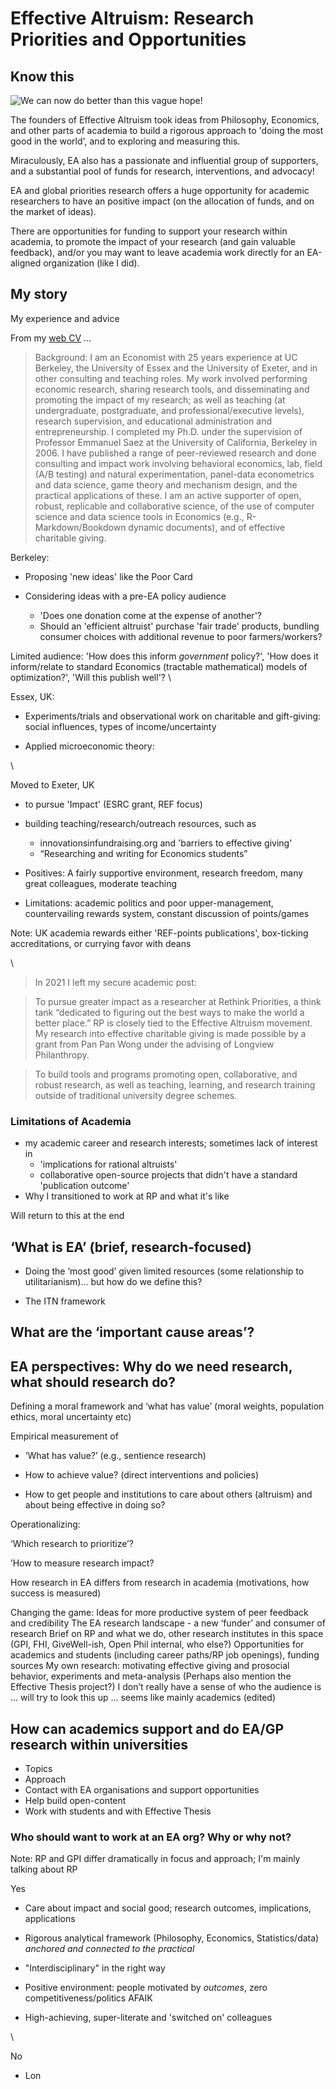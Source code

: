 # Effective Altruism: Research Priorities and Opportunities

## Know this


![We can now do better than this vague hope!](https://www.azquotes.com/picture-quotes/quote-practical-men-who-believe-themselves-to-be-quite-exempt-from-any-intellectual-influence-john-maynard-keynes-39-75-16.jpg)


The founders of Effective Altruism took ideas from Philosophy, Economics, and other parts of academia to build a rigorous approach to 'doing the most good in the world', and to exploring and measuring this. 

Miraculously, EA also has a passionate and influential group of supporters, and a substantial pool of funds for research, interventions, and advocacy!

EA and global priorities research offers a huge opportunity for academic researchers to have an positive impact (on the allocation of funds, and on the market of ideas).

There are opportunities for funding to support your research within academia, to promote the impact of your research (and gain valuable feedback), and/or you may want to leave academia work directly for an EA-aligned organization (like I did).




## My story


My experience and advice


From my [web CV](https://daaronr.github.io/markdown-cv/) ...


> Background: I am an Economist with 25 years experience at UC Berkeley, the University of Essex and the University of Exeter, and in other consulting and teaching roles. My work involved performing economic research, sharing research tools, and disseminating and promoting the impact of my research; as well as teaching (at undergraduate, postgraduate, and professional/executive levels), research supervision, and educational administration and entrepreneurship. I completed my Ph.D. under the supervision of Professor Emmanuel Saez at the University of California, Berkeley in 2006. I have published a range of peer-reviewed research and done consulting and impact work involving behavioral economics, lab, field (A/B testing) and natural experimentation, panel-data econometrics and data science, game theory and mechanism design, and the practical applications of these. I am an active supporter of open, robust, replicable and collaborative science, of the use of computer science and data science tools in Economics (e.g., R-Markdown/Bookdown dynamic documents), and of effective charitable giving.



Berkeley:

- Proposing 'new ideas' like the Poor Card

- Considering ideas with a pre-EA policy audience
    - 'Does one donation come at the expense of another'?
    - Should an 'efficient altruist' purchase 'fair trade' products, bundling consumer choices with additional revenue to poor farmers/workers?

Limited audience: 'How does this inform *government* policy?', 'How does it inform/relate to standard Economics (tractable mathematical) models of optimization?', 'Will this publish well'?
\


Essex, UK:

- Experiments/trials and observational work on charitable and gift-giving:  social influences, types of income/uncertainty

- Applied microeconomic theory:

\

Moved to Exeter, UK 

- to pursue 'Impact' (ESRC grant, REF focus)

- building teaching/research/outreach resources, such as
    - innovationsinfundraising.org and 'barriers to effective giving'
    - “Researching and writing for Economics students”


- Positives: A fairly supportive environment, research freedom,  many great colleagues, moderate teaching
- Limitations: academic politics and poor upper-management, countervailing rewards system, constant discussion of points/games

Note: UK academia rewards either 'REF-points publications', box-ticking accreditations, or currying favor with deans


\


> In 2021 I left my secure academic post:

> To pursue greater impact as a researcher at Rethink Priorities, a think tank “dedicated to figuring out the best ways to make the world a better place.” RP is closely tied to the Effective Altruism movement. My research into effective charitable giving is made possible by a grant from Pan Pan Wong under the advising of Longview Philanthropy.

> To build tools and programs promoting open, collaborative, and robust research, as well as teaching, learning, and research training outside of traditional university degree schemes.


### Limitations of Academia


- my academic career and research interests; sometimes lack of interest in
    - 'implications for rational altruists'
    - collaborative open-source projects that didn't have a standard 'publication outcome'
- Why I transitioned to work at RP and what it's like

Will return to this at the end


## ‘What is EA’ (brief, research-focused)

- Doing the ‘most good’ given limited resources (some relationship to utilitarianism)... but how do we define this?

- The ITN framework


## What are the ‘important cause areas’?

## EA perspectives:  Why do we need research, what should research do?


Defining a moral framework and ‘what has value’ (moral weights, population ethics, moral uncertainty etc)

Empirical measurement of

- ‘What has value?’ (e.g., sentience research)

- How to achieve value? (direct interventions and policies)

- How to get people and institutions to care about others (altruism) and about being effective in doing so?



Operationalizing:

‘Which research to prioritize’?

’How to measure research impact?



How research in EA differs from research in academia (motivations, how success is measured)

Changing the game: Ideas for more productive system of peer feedback and credibility
The EA research landscape - a new ‘funder’ and consumer of research
Brief on RP and what we do,
other research institutes in this space (GPI, FHI, GiveWell-ish, Open Phil internal, who else?)
Opportunities for academics and students (including career paths/RP job openings), funding sources
My own research: motivating effective giving and prosocial behavior, experiments and meta-analysis
(Perhaps also mention the Effective Thesis project?)
I don’t really have a sense of who the audience is … will try to look this up … seems like mainly academics (edited)


## How can academics support and do EA/GP research within universities

- Topics
- Approach
- Contact with EA organisations and support opportunities
- Help build open-content
- Work with students and with Effective Thesis

### Who should want to work at an EA org? Why or why not?

Note: RP and GPI differ dramatically in focus and approach; I'm mainly talking about RP

Yes

- Care about impact and social good; research outcomes, implications, applications

- Rigorous analytical framework (Philosophy, Economics, Statistics/data) *anchored and connected to the practical*

- "Interdisciplinary" in the right way

- Positive environment: people motivated by *outcomes*, zero competitiveness/politics AFAIK

- High-achieving, super-literate and 'switched on' colleagues


\

No

- Lon





